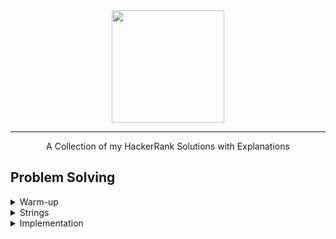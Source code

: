 <div align="center">
    <a href="https://www.hackerrank.com/wingkwong">
        <img height=180 src="https://user-images.githubusercontent.com/35857179/78155098-9cdad380-746f-11ea-962e-b4b7f47724ad.png">
    </a>
    <hr>
    A Collection of my HackerRank Solutions with Explanations
</div>

## Problem Solving
<details>
  <summary>Warm-up</summary>
  
  - [Diagonal Difference](https://github.com/wingkwong/hackerrank/tree/master/warmup/diagonal-difference)
  - [A Very Big Sum](https://github.com/wingkwong/hackerrank/tree/master/warmup/a-very-big-sum)
  - [Simple Array Sum](https://github.com/wingkwong/hackerrank/tree/master/warmup/simple-array-sum)
  - [Compare the Triplets](https://github.com/wingkwong/hackerrank/tree/master/warmup/compare-the-triplets)
  - [Birthday Cake Candles](https://github.com/wingkwong/hackerrank/tree/master/warmup/birthday-cake-candles)
  - [Mini-Max Sum](https://github.com/wingkwong/hackerrank/tree/master/warmup/mini-max-sum)
  - [Plus Minus](https://github.com/wingkwong/hackerrank/tree/master/warmup/plus-minus)
  - [Staircase](https://github.com/wingkwong/hackerrank/tree/master/warmup/staircase)
  - [Time Conversion](https://github.com/wingkwong/hackerrank/tree/master/warmup/time-conversion)
</details>

<details>
  <summary>Strings</summary>

  - [Camel Case](https://github.com/wingkwong/hackerrank/tree/master/strings/camelcase)
  - [Making Anagrams](https://github.com/wingkwong/hackerrank/tree/master/strings/making-anagrams)
  - [Strong Password](https://github.com/wingkwong/hackerrank/tree/master/strings/strong-password)
  - [HackerRank in a String](https://github.com/wingkwong/hackerrank/tree/master/strings/hackerrank-in-a-string)
  - [Mars Exploration](https://github.com/wingkwong/hackerrank/tree/master/strings/mars-exploration)
  - [Pangrams](https://github.com/wingkwong/hackerrank/tree/master/strings/pangrams)
</details>


<details>
  <summary>Implementation</summary>

  - [Extra Long Factorials](https://github.com/wingkwong/hackerrank/tree/master/implementation/extra-long-factorials)
</details>